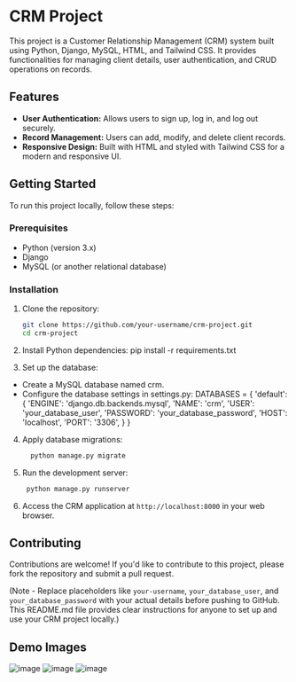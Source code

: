 # CRM Project

This project is a Customer Relationship Management (CRM) system built using Python, Django, MySQL, HTML, and Tailwind CSS. It provides functionalities for managing client details, user authentication, and CRUD operations on records.

## Features

- **User Authentication:** Allows users to sign up, log in, and log out securely.
- **Record Management:** Users can add, modify, and delete client records.
- **Responsive Design:** Built with HTML and styled with Tailwind CSS for a modern and responsive UI.

## Getting Started

To run this project locally, follow these steps:

### Prerequisites

- Python (version 3.x)
- Django
- MySQL (or another relational database)

### Installation

1. Clone the repository:

   ```bash
   git clone https://github.com/your-username/crm-project.git
   cd crm-project
2. Install Python dependencies:
     pip install -r requirements.txt
3. Set up the database:
  - Create a MySQL database named crm.
  - Configure the database settings in settings.py:
      DATABASES = {
          'default': {
              'ENGINE': 'django.db.backends.mysql',
              'NAME': 'crm',
              'USER': 'your_database_user',
              'PASSWORD': 'your_database_password',
              'HOST': 'localhost',
              'PORT': '3306',
          }
      }
4. Apply database migrations:
    ```bash
      python manage.py migrate

5. Run the development server:
     ```bash
      python manage.py runserver
6. Access the CRM application at `http://localhost:8000` in your web browser.

## Contributing
  Contributions are welcome! If you'd like to contribute to this project, please fork the repository and submit a pull request.

(Note - Replace placeholders like `your-username`, `your_database_user`, and `your_database_password` with your actual details before pushing to GitHub. This README.md file provides clear instructions for anyone to set up and use your CRM project locally.)


## Demo Images
![image](https://github.com/CSE21098/Django-CRM/assets/96134058/d938632f-2143-48fc-8110-3525075ad777)
![image](https://github.com/CSE21098/Django-CRM/assets/96134058/52309530-4ec1-448e-b5af-eff78e220ff4)
![image](https://github.com/CSE21098/Django-CRM/assets/96134058/3745168c-e30d-4826-b2cd-0cd6380cad70)
